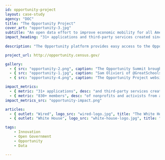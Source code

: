 ```yaml
---
id: opportunity-project
layout: case-study
agency: "DOC"
title: "The Opportunity Project"
cover_art: "opportunity-3.jpg"
subtitle: "An open data effort to improve economic mobility for all Americans."
impact_heading: "31+ applications and third-party services created since launch."
  
description: "The Opportunity platform provides easy access to the Opportunity Project digital tools, and for software developers and community partners to access the data, build new tools, and connects with others through a community of practice, facilitated by the U.S. Census Bureau and a team of Presidential Innovation Fellows. The Administration launched this website to help ensure that an increasing number of users continue to collaborate with each other and take advantage of the Opportunity Project data. This interactive site invites software developers, data users, community leaders, and local governments to learn, connect and build as part of a larger community of practice. In addition, to support the long-term creation of applications and civic engagement, the Census Bureau created a new Opportunity Module for CitySDK, a software development kit that makes it easier to build products with open data from federal and local government. Both opportunity.census.gov and the CitySDK are open-source and available on Github."

project_url: http://opportunity.census.gov/

gallery:
  - { src: "opportunity-2.png", caption: "The Opportunity Summit brought together a mix of public and private sector participants, who all came together to help solve this problem.", alt: "Opportunity Summit Group Photo" }
  - { src: "opportunity-1.jpg", caption: "Sam Olivieri of @GreatSchools speaking on The Opportunity Project." }
  - { src: "opportunity-4.png", caption: "The Opportunity Project website was built to showcase the different projects that came out of the Summit.", alt: "Opportunity website screenshot" }

impact_metrics:
  - { metric: "31+ applications", desc: "and third-party services created since launch" }
  - { metric: "830+ members", desc: "of nonprofits and activists from all 50 states" }
impact_metrics_src: "opportunity-impact.png"

articles: 
  - { outlet: "Wired", logo_src: "wired-logo.jpg", title: "The White House Wants You to Build Tools to Improve Our Cities", quote: "In many cases, local governments don’t have the resources to invest in data science. With The Opportunity Project, the White House is hoping to inspire developers to build tools that will make it easier for decision makers to access the information they need.", url: "http://www.wired.com/2016/03/white-house-wants-build-tech-tools-data" }
  - { outlet: "White House", logo_src: "white-house-logo.jpg", title: "Fact Sheet: The White House Launches The Opportunity Project,” Utilizing Open Data to Build Stronger Ladders of Opportunity for All", quote: "This project represents an important continuation of how the Federal government is working with communities and technologists to enhance the power of open data by making it more accessible to a wide variety of users across the country.", url: "https://www.whitehouse.gov/the-press-office/2016/03/07/fact-sheet-white-house-launches-opportunity-project-utilizing-open-data" }

tags:
    - Innovation
    - Open Government
    - Opportunity
    - Data

---
```

